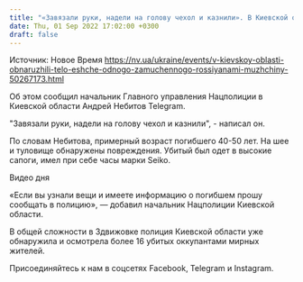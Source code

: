 ```yaml
---
title: "«Завязали руки, надели на голову чехол и казнили». В Киевской области нашли тело еще одного замученного россиянами"
date: Thu, 01 Sep 2022 17:02:00 +0300
draft: false
---
```

Источник: Новое Время https://nv.ua/ukraine/events/v-kievskoy-oblasti-obnaruzhili-telo-eshche-odnogo-zamuchennogo-rossiyanami-muzhchiny-50267173.html


Об этом сообщил начальник Главного управления Нацполиции в Киевской области Андрей Небитов Telegram.

"Завязали руки, надели на голову чехол и казнили", - написал он.

По словам Небитова, примерный возраст погибшего 40-50 лет. На шее и туловище обнаружены повреждения. Убитый был одет в высокие сапоги, имел при себе часы марки Seiko.

 Видео дня   

«Если вы узнали вещи и имеете информацию о погибшем прошу сообщать в полицию», — добавил начальник Нацполиции Киевской области.

В общей сложности в Здвижовке полиция Киевской области уже обнаружила и осмотрела более 16 убитых оккупантами мирных жителей.

Присоединяйтесь к нам в соцсетях Facebook, Telegram и Instagram.
